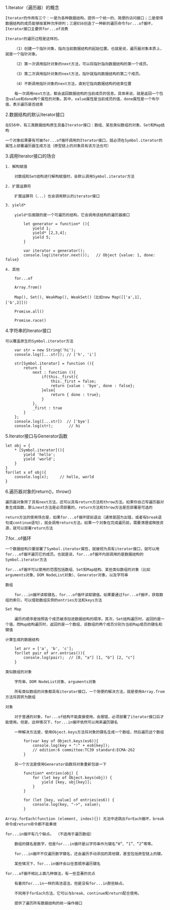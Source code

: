 1.Iterator（遍历器）的概念

    Iterator的作用有三个：一是为各种数据结构，提供一个统一的、简便的访问接口；二是使得数据结构的成员能够按某种次序排列；三是ES6创造了一种新的遍历命令for...of循环，Iterator接口主要供for...of消费

    Iterator的遍历过程是这样的。

        （1）创建一个指针对象，指向当前数据结构的起始位置。也就是说，遍历器对象本质上，就是一个指针对象。

        （2）第一次调用指针对象的next方法，可以将指针指向数据结构的第一个成员。

        （3）第二次调用指针对象的next方法，指针就指向数据结构的第二个成员。

        （4）不断调用指针对象的next方法，直到它指向数据结构的结束位置

        每一次调用next方法，都会返回数据结构的当前成员的信息。具体来说，就是返回一个包含value和done两个属性的对象。其中，value属性是当前成员的值，done属性是一个布尔值，表示遍历是否结束

2.数据结构的默认Iterator接口

    在ES6中，有三类数据结构原生具备Iterator接口：数组、某些类似数组的对象、Set和Map结构

    一个对象如果要有可被for...of循环调用的Iterator接口，就必须在Symbol.iterator的属性上部署遍历器生成方法（原型链上的对象具有该方法也可）


3.调用Iterator接口的场合

    1. 解构赋值

        对数组和Set结构进行解构赋值时，会默认调用Symbol.iterator方法
    
    2. 扩展运算符

        扩展运算符（...）也会调用默认的iterator接口

    3. yield*

        yield*后面跟的是一个可遍历的结构，它会调用该结构的遍历器接口

            let generator = function* (){
                yield 1;
                yield* [2,3,4];
                yield 5;
            }

            var iterator = generator();
            console.log(iterator.next());   // Object {value: 1, done: false}

    4. 其他

        for...of

        Array.from()

        Map(), Set(), WeakMap(), WeakSet()（比如new Map([['a',1],['b',2]])）

        Promise.all()

        Promise.race()

4.字符串的Iterator接口

    可以覆盖原生的Symbol.iterator方法
        
        var str = new String('hi');
        console.log([...str]); // ['h', 'i']

        str[Symbol.iterator] = function (){
            return {
                next : function (){
                    if(this._first){
                        this._first = false;
                        return {value : 'bye', done : false};
                    }else{
                        return { done : true};
                    }
                },
                _first : true
            }
        };
        console.log([...str])  // ['bye']
        console.log(str);       // hi


5.Iterator接口与Generator函数

    let obj = {
        * [Symbol.iterator](){
            yield 'hello';
            yield 'world';
        }
    }
    for(let x of obj){
        console.log(x);     // hello, world
    }

6.遍历器对象的return()，throw()

    遍历器对象除了具有next方法，还可以具有return方法和throw方法。如果你自己写遍历器对象生成函数，那么next方法是必须部署的，return方法和throw方法是否部署是可选的

    return方法的使用场合是，如果for...of循环提前退出（通常是因为出错，或者有break语句或continue语句），就会调用return方法。如果一个对象在完成遍历前，需要清理或释放资源，就可以部署return方法

7.for...of循环

    一个数据结构只要部署了Symbol.iterator属性，就被视为具有iterator接口，就可以用for...of循环遍历它的成员。也就是说，for...of循环内部调用的是数据结构的Symbol.iterator方法

    for...of循环可以使用的范围包括数组、Set和Map结构、某些类似数组的对象（比如arguments对象、DOM NodeList对象）、Generator对象，以及字符串

    数组

        for...in循环读取键名，for...of循环读取键值。如果要通过for...of循环，获取数组的索引，可以借助数组实例的entries方法和keys方法

    Set Map

        遍历的顺序是按照各个成员被添加进数据结构的顺序。其次，Set结构遍历时，返回的是一个值，而Map结构遍历时，返回的是一个数组，该数组的两个成员分别为当前Map成员的键名和键值

    计算生成的数据结构

        let arr = ['a', 'b', 'c'];
        for(let pair of arr.entries()){
            console.log(pair);  // [0, "a"] [1, "b"] [2, "c"]
        }

    类似数组的对象

        字符串、DOM NodeList对象、arguments对象
        
        所有类似数组的对象都具有iterator接口，一个简便的解决方法，就是使用Array.from方法将其转为数组

    对象

        对于普通的对象，for...of结构不能直接使用，会报错，必须部署了iterator接口后才能使用。但是，这样情况下，for...in循环依然可以用来遍历键名

        一种解决方法是，使用Object.keys方法将对象的键名生成一个数组，然后遍历这个数组

            for(var key of Object.keys(es6)){
                console.log(key + ":" + es6[key]);
                // edition:6 committee:TC39 standard:ECMA-262
            }

        另一个方法是使用Generator函数将对象重新包装一下

            function* entries(obj) {
                for (let key of Object.keys(obj)) {
                    yield [key, obj[key]];
                }
            }

            for (let [key, value] of entries(es6)) {
                console.log(key, "->", value);
            }

    Array.forEach(function (element, index){}) 无法中途跳出forEach循环，break命令或return命令都不能奏效

    for...in循环有几个缺点。 （不适用于遍历数组）

        数组的键名是数字，但是for...in循环是以字符串作为键名“0”、“1”、“2”等等。

        for...in循环不仅遍历数字键名，还会遍历手动添加的其他键，甚至包括原型链上的键。

        某些情况下，for...in循环会以任意顺序遍历键名

    for...of循环相比上面几种做法，有一些显著的优点

        有着同for...in一样的简洁语法，但是没有for...in那些缺点。

        不同用于forEach方法，它可以与break、continue和return配合使用。

        提供了遍历所有数据结构的统一操作接口
